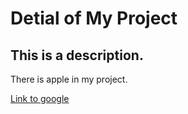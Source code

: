 # Detial of My Project


## This is a description.


There is apple in my project.

[Link to google](www.google.com)
